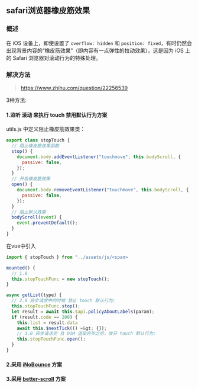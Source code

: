 
## safari浏览器橡皮筋效果
### 概述
在 iOS 设备上，即使设置了 `overflow: hidden` 和 `position: fixed`，有时仍然会出现背景内容的“橡皮筋效果”（即内容有一点弹性的拉动效果）。这是因为 iOS 上的 Safari 浏览器对滚动行为的特殊处理。



### 解决方法
> https://www.zhihu.com/question/22256539

3种方法: 
#### 1.监听 滚动 来执行 touch 禁用默认行为方案
utils.js 中定义阻止橡皮筋效果类：
```js
export class stopTouch {
  // 阻止橡皮筋效果函数
  stop() {
    document.body.addEventListener("touchmove", this.bodyScroll, {
      passive: false,
    });
  }
  // 开启橡皮筋效果
  open() {
    document.body.removeEventListener("touchmove", this.bodyScroll, {
      passive: false,
    });
  }
  // 阻止默认效果
  bodyScroll(event) {
    event.preventDefault();
  }
}
```

在vue中引入
```js
import { stopTouch } from "../assets/js/<span>

mounted() {
  // 1.0 
  this.stopTouchFunc = new stopTouch();
}

async getList(type) {
  // 2.0 异步请求中的时候 禁止 touch 默认行为;
  this.stopTouchFunc.stop();
  let result = await this.$api.policyAboutLabels(param);
  if (result.code == 200) {
    this.list = result.data
    await this.$nextTick(() =&gt; {});
    // 3.0 异步请求完 且 DOM 渲染完毕之后，放开 touch 默认行为;
    this.stopTouchFunc.open();
  }
}
```

#### 2.采用 [iNoBounce](https://link.zhihu.com/?target=https%3A//github.com/lazd/iNoBounce) 方案


#### 3.采用 [better-scroll](https://www.zhihu.com/search?q=better-scroll&search_source=Entity&hybrid_search_source=Entity&hybrid_search_extra=%7B%22sourceType%22%3A%22answer%22%2C%22sourceId%22%3A2001118647%7D) 方案